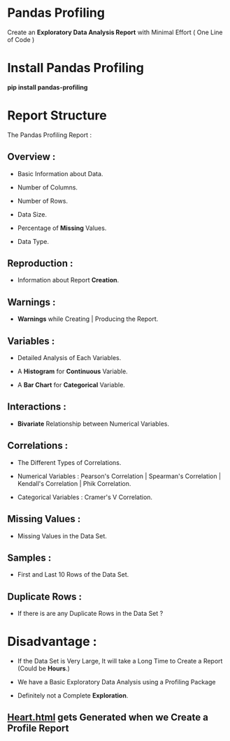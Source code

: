 # Pandas Profiling

Create an **Exploratory Data Analysis Report** with Minimal Effort ( One Line of Code )

# Install Pandas Profiling

**pip install pandas-profiling**

# Report Structure

The Pandas Profiling Report :

## Overview :

* Basic Information about Data.

* Number of Columns.

* Number of Rows.

* Data Size.

* Percentage of **Missing** Values.

* Data Type.

## Reproduction :

* Information about Report **Creation**.

## Warnings :

* **Warnings** while Creating | Producing the Report.

## Variables :

* Detailed Analysis of Each Variables.

* A **Histogram** for **Continuous** Variable.

* A **Bar Chart** for **Categorical** Variable.

## Interactions :

* **Bivariate** Relationship between Numerical Variables.

## Correlations :

* The Different Types of Correlations. 

* Numerical Variables : Pearson's Correlation | Spearman's Correlation | Kendall's Correlation | Phik Correlation.

* Categorical Variables : Cramer's V Correlation.

## Missing Values :

* Missing Values in the Data Set.

## Samples :

* First and Last 10 Rows of the Data Set.

## Duplicate Rows :

* If there is are any Duplicate Rows in the Data Set ?

# Disadvantage :

* If the Data Set is Very Large, It will take a Long Time to Create a Report (Could be **Hours**.)

* We have a Basic Exploratory Data Analysis using a Profiling Package

* Definitely not a Complete **Exploration**.

## [Heart.html](Report.pdf) gets Generated when we Create a Profile Report
